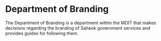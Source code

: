 # Department of Branding

The Department of Branding is a department within the MDIT that makes decisions regarding the branding of Saheok government services and provides guides for following them.

